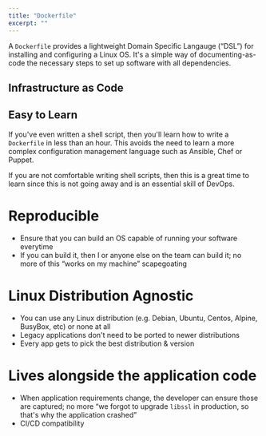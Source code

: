 ```yaml
---
title: "Dockerfile"
excerpt: ""
---
```

A `Dockerfile` provides a lightweight Domain Specific Langauge (“DSL”) for installing and configuring a Linux OS. It's a simple way of documenting-as-code the necessary steps to set up software with all dependencies. 

## Infrastructure as Code


## Easy to Learn

If you've even written a shell script, then you'll learn how to write a `Dockerfile` in less than an hour. This avoids the need to learn a more complex configuration management language such as Ansible, Chef or Puppet.

If you are not comfortable writing shell scripts, then this is a great time to learn since this is not going away and is an essential skill of DevOps.

# Reproducible  

* Ensure that you can build an OS capable of running your software everytime
* If you can build it, then I or anyone else on the team can build it; no more of this “works on my machine” scapegoating
   
# Linux Distribution Agnostic
* You can use any Linux distribution (e.g. Debian, Ubuntu, Centos, Alpine, BusyBox, etc) or none at all
* Legacy applications don't need to be ported to newer distributions
* Every app gets to pick the best distribution & version

# Lives alongside the application code
* When application requirements change, the developer can ensure those are captured; no more “we forgot to upgrade `libssl` in production, so that's why the application crashed”
* CI/CD compatibility